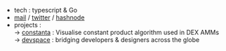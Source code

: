 - tech : typescript & Go
- [mail](mailto:neilchaudhary12@gmail.com) / [twitter](https://twitter.com/nielchaudhary09) / [hashnode](https://hashnode.com/@nielchaudhary)
- projects : <br/>
  → [constanta](https://constanta.vercel.app) : Visualise constant product algorithm used in DEX AMMs <br/>
  → [devspace](https://dvspace-web.vercel.app) : bridging developers & designers across the globe <br/>
  
